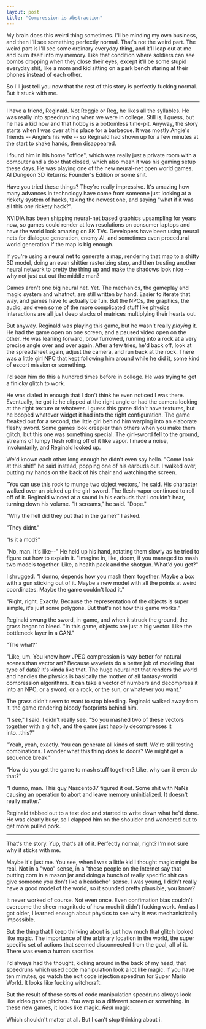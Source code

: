 ```yaml
---
layout: post
title: "Compression is Abstraction"
---
```


My brain does this weird thing sometimes.  I'll be minding my own
business, and then I'll see something perfectly normal.  That's not
the weird part.  The weird part is I'll see some ordinary everyday
thing, and it'll leap out at me and burn itself into my memory.  Like
that condition where soldiers can see bombs dropping when they close
their eyes, except it'll be some stupid everyday shit, like a mom and
kid sitting on a park bench staring at their phones instead of each
other.

So I'll just tell you now that the rest of this story is perfectly
fucking normal.  But it stuck with me.

---

I have a friend, Reginald.  Not Reggie or Reg, he likes all the
syllables.  He was really into speedrunning when we were in college.
Still is, I guess, but he has a kid now and that hobby is a bottomless
time-pit.  Anyway, the story starts when I was over at his place for a
barbecue.  It was mostly Angie's friends -- Angie's his wife -- so
Reginald had shown up for a few minutes at the start to shake hands,
then disappeared.

I found him in his home "office", which was really just a private room
with a computer and a door that closed, which also mean it was his
gaming setup these days.  He was playing one of the new neural-net
open world games.  AI Dungeon 3D Returns: Founder's Edition or some
shit.

Have you tried these things?  They're really impressive.  It's amazing
how many advances in technology have come from someone just looking at
a rickety system of hacks, taking the newest one, and saying "what if
it was all this *one* rickety hack?".

NVIDIA has been shipping neural-net based graphics upsampling for
years now, so games could render at low resolutions on consumer
laptops and have the world look amazing on 8K TVs.  Developers have
been using neural nets for dialogue generation, enemy AI, and
sometimes even procedural world generation if the map is big enough.

If you're using a neural net to generate a map, rendering that map to
a shitty 3D model, doing an even shittier rasterizing step, and then
trusting another neural network to pretty the thing up and make the
shadows look nice -- why not just cut out the middle man?

Games aren't one big neural net.  Yet.  The mechanics, the gameplay
and magic system and whatnot, are still written by hand.  Easier to
iterate that way, and games have to actually be fun.  But the NPCs,
the graphics, the audio, and even some of the more complicated stuff
like physics interactions are all just deep stacks of matrices
multiplying their hearts out.

But anyway.  Reginald was playing this game, but he wasn't really
*playing* it.  He had the game open on one screen, and a paused video
open on the other.  He was leaning forward, brow furrowed, running
into a rock at a very precise angle over and over again.  After a few
tries, he'd back off, look at the spreadsheet again, adjust the
camera, and run back at the rock.  There was a little girl NPC that
kept following him around while he did it, some kind of escort mission
or something.

I'd seen him do this a hundred times before in college.  He was trying
to get a finicky glitch to work.

He was dialed in enough that I don't think he even noticed I was
there.  Eventually, he got it: he clipped at the right angle or had
the camera looking at the right texture or whatever.  I guess this
game didn't have textures, but he booped whatever widget it had into
the right configuration.  The game freaked out for a second, the
little girl behind him warping into an elaborate fleshy sword.  Some
games look creepier than others when you make them glitch, but this
one was something special.  The girl-sword fell to the ground, streams
of lumpy flesh rolling off of it like vapor.  I made a noise,
involuntarily, and Reginald looked up.

We'd known each other long enough he didn't even say hello.  "Come
look at this shit!" he said instead, popping one of his earbuds out.
I walked over, putting my hands on the back of his chair and watching
the screen.

"You can use this rock to munge two object vectors," he said.  His
character walked over an picked up the girl-sword.  The flesh-vapor
continued to roll off of it.  Reginald winced at a sound in his
earbuds that I couldn't hear, turning down his volume.  "It screams,"
he said.  "Dope."

"Why the hell did they put that in the game?" I asked.

"They didnt."

"Is it a mod?"

"No, man.  It's like--"  He held up his hand, rotating them slowly as
he tried to figure out how to explain it.  "Imagine in, like, doom, if
you managed to mash two models together.  Like, a health pack and the
shotgun.  What'd you get?"

I shrugged.  "I dunno, depends how you mash them together.  Maybe a
box with a gun sticking out of it.  Maybe a new model with all the
points at weird coordinates.  Maybe the game couldn't load it."

"Right, right.  Exactly.  Because the representation of the objects is
super simple, it's just some polygons.  But that's not how this game
works."

Reginald swung the sword, in-game, and when it struck the ground, the
grass began to bleed.  "In this game, objects are just a big vector.
Like the bottleneck layer in a GAN."

"The what?"

"Like, um.  You know how JPEG compression is way better for natural
scenes than vector art?  Because wavelets do a better job of modeling
that type of data?  It's kinda like that.  The huge neural net that
renders the world and handles the physics is basically the mother of
all fantasy-world compression algorithms.  It can take a vector of
numbers and decompress it into an NPC, or a sword, or a rock, or the
sun, or whatever you want."

The grass didn't seem to want to stop bleeding.  Reginald walked away
from it, the game rendering bloody footprints behind him.

"I see," I said.  I didn't really see.  "So you mashed two of these
vectors together with a glitch, and the game just happily decompresses
it into...this?"

"Yeah, yeah, exactly.  You can generate all kinds of stuff.  We're
still testing combinations.  I wonder what this thing does to doors?
We might get a sequence break."

"How do you get the game to mash stuff together?  Like, why can it
even do that?"

"I dunno, man.  This guy Nascento37 figured it out.  Some shit with
NaNs causing an operation to abort and leave memory uninitialized.  It
doesn't really matter."

Reginald tabbed out to a text doc and started to write down what he'd
done.  He was clearly busy, so I clapped him on the shoulder and
wandered out to get more pulled pork.

---

That's the story.  Yup, that's all of it.  Perfectly normal, right?
I'm not sure why it sticks with me.

Maybe it's just me.  You see, when I was a little kid I thought magic
might be real.  Not in a "woo" sense, in a "these people on the
Internet say that putting corn in a mason jar and doing a bunch of
really specific shit can give someone you don't like a headache"
sense.  I was young, I didn't really have a good model of the world,
so it sounded pretty plausible, you know?

It never worked of course.  Not even once.  Even confimation bias
couldn't overcome the sheer magnitude of how much it didn't fucking
work.  And as I got older, I learned enough about physics to see why
it was mechanistically impossible.

But the thing that I keep thinking about is just how much that glitch
looked like magic.  The importance of the arbitrary location in the
world, the super specific set of actions that seemed disconnected from
the goal, all of it.  There was even a human sacrifice.

I'd always had the thought, kicking around in the back of my head,
that speedruns which used code manipulation look a lot like magic.  If
you have ten minutes, go watch the exit code injection speedrun for
Super Mario World.  It looks like fucking witchcraft.

But the result of those sorts of code manipulation speedruns always
look like video game glitches.  You warp to a different screen or
something.  In these new games, it looks like magic.  *Real* magic.

Which shouldn't matter at all.  But I can't stop thinking about i.
